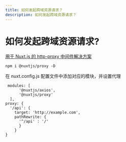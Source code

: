 ```yaml
---
title: 如何发起跨域资源请求？
description: 如何发起跨域资源请求？
---
```


# 如何发起跨域资源请求?

[用于 Nuxt.js 的 http-proxy 中间件解决方案](https://github.com/nuxt-community/proxy-module#readme)

```
npm i @nuxtjs/proxy -D
```

在 nuxt.config.js 配置文件中添加对应的模块，并设置代理

```
 modules: [
      '@nuxtjs/axios',
      '@nuxtjs/proxy'
  ],
proxy: {
  '/api': {
    target: 'http://example.com',
    pathRewrite: {
      '^/api' : '/'
      }
    }
}
```
